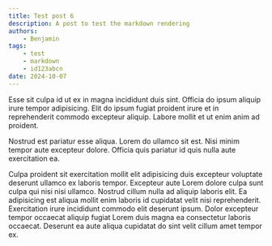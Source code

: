 ```yaml
---
title: Test post 6
description: A post to test the markdown rendering
authors:
    - Benjamin
tags:
    - test
    - markdown
    - id123abcn
date: 2024-10-07
---
```


Esse sit culpa id ut ex in magna incididunt duis sint. Officia do ipsum aliquip
irure tempor adipisicing. Elit do ipsum fugiat proident irure et in
reprehenderit commodo excepteur aliquip. Labore mollit et ut enim anim ad
proident.

Nostrud est pariatur esse aliqua. Lorem do ullamco sit est. Nisi minim tempor
aute excepteur dolore. Officia quis pariatur id quis nulla aute exercitation ea.

Culpa proident sit exercitation mollit elit adipisicing duis excepteur voluptate
deserunt ullamco ex laboris tempor. Excepteur aute Lorem dolore culpa sunt culpa
qui nisi nisi ullamco. Nostrud cillum nulla ad aliquip laboris elit. Ea
adipisicing est aliqua mollit enim laboris id cupidatat velit nisi
reprehenderit. Exercitation irure incididunt commodo elit deserunt ipsum. Dolor
excepteur tempor occaecat aliquip fugiat Lorem duis magna ea consectetur laboris
occaecat. Deserunt ea aute aliqua cupidatat do sint velit cillum amet tempor ex.
